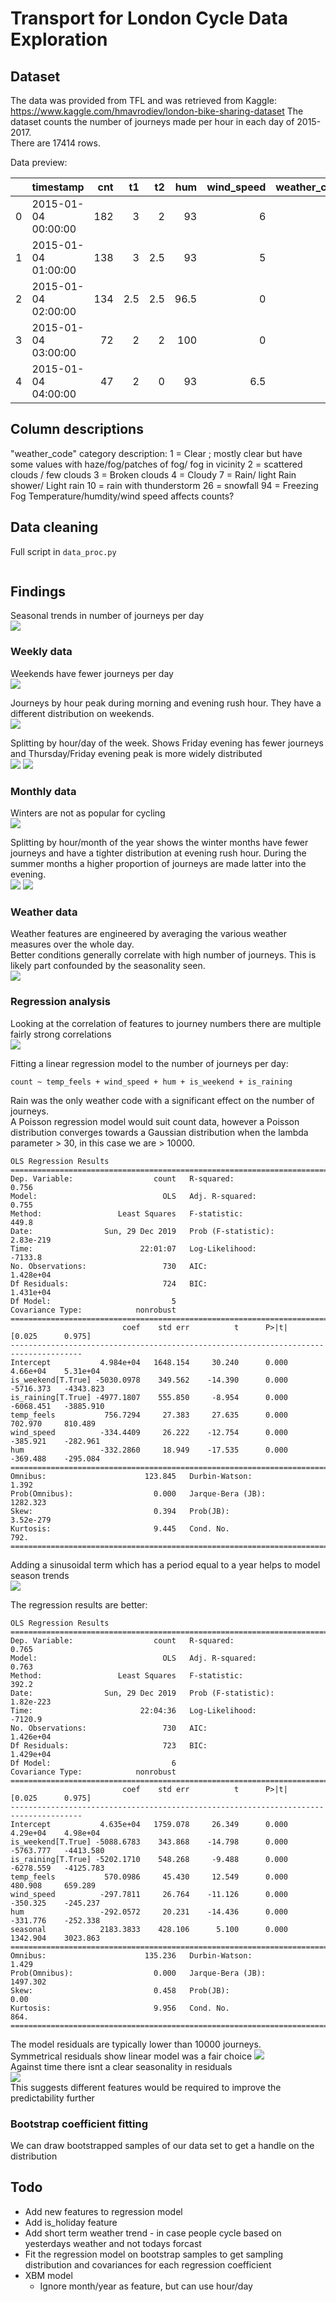 # Transport for London Cycle Data Exploration

## Dataset
The data was provided from TFL and was retrieved from Kaggle: https://www.kaggle.com/hmavrodiev/london-bike-sharing-dataset
The dataset counts the number of journeys made per hour in each day of 2015-2017.  
There are 17414 rows.

Data preview:

|    | timestamp           |   cnt |   t1 |   t2 |   hum |   wind_speed |   weather_code |   is_holiday |   is_weekend |   season |
|---:|:--------------------|------:|-----:|-----:|------:|-------------:|---------------:|-------------:|-------------:|---------:|
|  0 | 2015-01-04 00:00:00 |   182 |  3   |  2   |  93   |          6   |              3 |            0 |            1 |        3 |
|  1 | 2015-01-04 01:00:00 |   138 |  3   |  2.5 |  93   |          5   |              1 |            0 |            1 |        3 |
|  2 | 2015-01-04 02:00:00 |   134 |  2.5 |  2.5 |  96.5 |          0   |              1 |            0 |            1 |        3 |
|  3 | 2015-01-04 03:00:00 |    72 |  2   |  2   | 100   |          0   |              1 |            0 |            1 |        3 |
|  4 | 2015-01-04 04:00:00 |    47 |  2   |  0   |  93   |          6.5 |              1 |            0 |            1 |        3 |

## Column descriptions

"weather_code" category description:
1 = Clear ; mostly clear but have some values with haze/fog/patches of fog/ fog in vicinity
2 = scattered clouds / few clouds
3 = Broken clouds
4 = Cloudy
7 = Rain/ light Rain shower/ Light rain
10 = rain with thunderstorm
26 = snowfall
94 = Freezing Fog
Temperature/humdity/wind speed affects counts?

## Data cleaning

Full script in `data_proc.py`

```python


```


## Findings
Seasonal trends in number of journeys per day  
![](images/against_time.png)

### Weekly data
Weekends have fewer journeys per day  
![](images/journeys_per_week.png)

Journeys by hour peak during morning and evening rush hour. They have a different distribution on weekends.  
![](images/journeys_per_hour_boxplot.png)

Splitting by hour/day of the week. Shows Friday evening has fewer journeys and Thursday/Friday evening peak is more widely distributed  
![](images/journeys_per_hour_week.png) ![](images/journeys_per_hour_week_prop.png)

### Monthly data
Winters are not as popular for cycling  
![](images/journeys_per_month.png)

Splitting by hour/month of the year shows the winter months have fewer journeys and have a tighter distribution at evening rush hour. During the summer months a higher proportion of journeys are made latter into the evening.  
![](images/journeys_per_hour_month.png) ![](images/journeys_per_hour_month_prop.png)

### Weather data
Weather features are engineered by averaging the various weather measures over the whole day.  
Better conditions generally correlate with high number of journeys. This is likely part confounded by the seasonality seen.  
![](images/weather_codes.png)

### Regression analysis
Looking at the correlation of features to journey numbers there are multiple fairly strong correlations  
![](images/pairplot.png)

Fitting a linear regression model to the number of journeys per day:  
```
count ~ temp_feels + wind_speed + hum + is_weekend + is_raining
```
Rain was the only weather code with a significant effect on the number of journeys.  
A Poisson regression model would suit count data, however a Poisson distribution converges towards a Gaussian distribution when the lambda parameter > 30, in this case we are > 10000.  

```
OLS Regression Results                            
==============================================================================
Dep. Variable:                  count   R-squared:                       0.756
Model:                            OLS   Adj. R-squared:                  0.755
Method:                 Least Squares   F-statistic:                     449.8
Date:                Sun, 29 Dec 2019   Prob (F-statistic):          2.83e-219
Time:                        22:01:07   Log-Likelihood:                -7133.8
No. Observations:                 730   AIC:                         1.428e+04
Df Residuals:                     724   BIC:                         1.431e+04
Df Model:                           5                                         
Covariance Type:            nonrobust                                         
======================================================================================
                         coef    std err          t      P>|t|      [0.025      0.975]
--------------------------------------------------------------------------------------
Intercept           4.984e+04   1648.154     30.240      0.000    4.66e+04    5.31e+04
is_weekend[T.True] -5030.0978    349.562    -14.390      0.000   -5716.373   -4343.823
is_raining[T.True] -4977.1807    555.850     -8.954      0.000   -6068.451   -3885.910
temp_feels           756.7294     27.383     27.635      0.000     702.970     810.489
wind_speed          -334.4409     26.222    -12.754      0.000    -385.921    -282.961
hum                 -332.2860     18.949    -17.535      0.000    -369.488    -295.084
==============================================================================
Omnibus:                      123.845   Durbin-Watson:                   1.392
Prob(Omnibus):                  0.000   Jarque-Bera (JB):             1282.323
Skew:                           0.394   Prob(JB):                    3.52e-279
Kurtosis:                       9.445   Cond. No.                         792.
==============================================================================
```

Adding a sinusoidal term which has a period equal to a year helps to model season trends  
![](images/seasonal_feature.png)  

The regression results are better:
```
OLS Regression Results                            
==============================================================================
Dep. Variable:                  count   R-squared:                       0.765
Model:                            OLS   Adj. R-squared:                  0.763
Method:                 Least Squares   F-statistic:                     392.2
Date:                Sun, 29 Dec 2019   Prob (F-statistic):          1.82e-223
Time:                        22:04:36   Log-Likelihood:                -7120.9
No. Observations:                 730   AIC:                         1.426e+04
Df Residuals:                     723   BIC:                         1.429e+04
Df Model:                           6                                         
Covariance Type:            nonrobust                                         
======================================================================================
                         coef    std err          t      P>|t|      [0.025      0.975]
--------------------------------------------------------------------------------------
Intercept           4.635e+04   1759.078     26.349      0.000    4.29e+04    4.98e+04
is_weekend[T.True] -5088.6783    343.868    -14.798      0.000   -5763.777   -4413.580
is_raining[T.True] -5202.1710    548.268     -9.488      0.000   -6278.559   -4125.783
temp_feels           570.0986     45.430     12.549      0.000     480.908     659.289
wind_speed          -297.7811     26.764    -11.126      0.000    -350.325    -245.237
hum                 -292.0572     20.231    -14.436      0.000    -331.776    -252.338
seasonal            2183.3833    428.106      5.100      0.000    1342.904    3023.863
==============================================================================
Omnibus:                      135.236   Durbin-Watson:                   1.429
Prob(Omnibus):                  0.000   Jarque-Bera (JB):             1497.302
Skew:                           0.458   Prob(JB):                         0.00
Kurtosis:                       9.956   Cond. No.                         864.
==============================================================================
```
The model residuals are typically lower than 10000 journeys.  
Symmetrical residuals show linear model was a fair choice 
![](images/resid_hist.png)  
Against time there isnt a clear seasonality in residuals  
![](images/resid.png)  
This suggests different features would be required to improve the predictability further

### Bootstrap coefficient fitting
We can draw bootstrapped samples of our data set to get a handle on the distribution

## Todo
* Add new features to regression model
* Add is_holiday feature
* Add short term weather trend - in case people cycle based on yesterdays weather and not todays forcast
* Fit the regression model on bootstrap samples to get sampling distribution and covariances for each regression coefficient
* XBM model
  * Ignore month/year as feature, but can use hour/day
